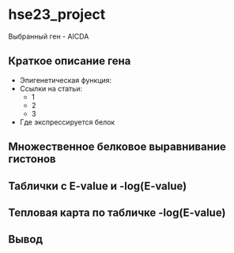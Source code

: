 # hse23_project

Выбранный ген - AICDA

## Краткое описание гена

* Эпигенетическая функция:
* Ссылки на статьи:
  * 1
  * 2
  * 3
* Где экспрессируется белок

## Множественное белковое выравнивание гистонов

## Таблички с E-value и -log(E-value)

## Тепловая карта по табличке -log(E-value)

## Вывод
